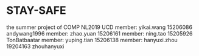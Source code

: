 # STAY-SAFE
the summer project of COMP NL2019 UCD
member: yikai.wang 15206086 andywang1996
member: zhao.yuan 15206161 
member: ning.tao 15205926 TonBatbaatar
member: yuping.tian 15206138
member: hanyuxi.zhou 19204163 zhouhanyuxi
